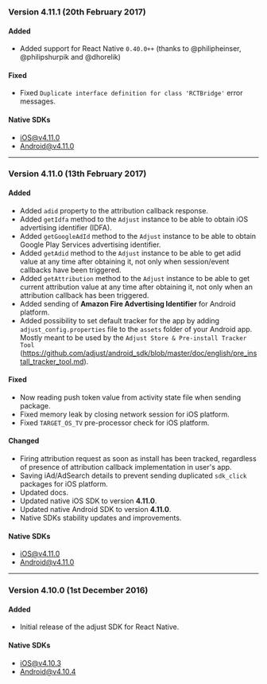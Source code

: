### Version 4.11.1 (20th February 2017)
#### Added
- Added support for React Native `0.40.0++` (thanks to @philipheinser, @philipshurpik and @dhorelik)

#### Fixed
- Fixed `Duplicate interface definition for class 'RCTBridge'` error messages.

#### Native SDKs
- [iOS@v4.11.0][ios_sdk_v4.11.0]
- [Android@v4.11.0][android_sdk_v4.11.0]

---

### Version 4.11.0 (13th February 2017)
#### Added
- Added `adid` property to the attribution callback response.
- Added `getIdfa` method to the `Adjust` instance to be able to obtain iOS advertising identifier (IDFA).
- Added `getGoogleAdId` method to the `Adjust` instance to be able to obtain Google Play Services advertising identifier.
- Added `getAdid` method to the `Adjust` instance to be able to get adid value at any time after obtaining it, not only when session/event callbacks have been triggered.
- Added `getAttribution` method to the `Adjust` instance to be able to get current attribution value at any time after obtaining it, not only when an attribution callback has been triggered.
- Added sending of **Amazon Fire Advertising Identifier** for Android platform.
- Added possibility to set default tracker for the app by adding `adjust_config.properties` file to the `assets` folder of your Android app. Mostly meant to be used by the `Adjust Store & Pre-install Tracker Tool` (https://github.com/adjust/android_sdk/blob/master/doc/english/pre_install_tracker_tool.md).

#### Fixed
- Now reading push token value from activity state file when sending package.
- Fixed memory leak by closing network session for iOS platform.
- Fixed `TARGET_OS_TV` pre-processor check for iOS platform.

#### Changed
- Firing attribution request as soon as install has been tracked, regardless of presence of attribution callback implementation in user's app.
- Saving iAd/AdSearch details to prevent sending duplicated `sdk_click` packages for iOS platform.
- Updated docs.
- Updated native iOS SDK to version **4.11.0**.
- Updated native Android SDK to version **4.11.0**.
- Native SDKs stability updates and improvements.

#### Native SDKs
- [iOS@v4.11.0][ios_sdk_v4.11.0]
- [Android@v4.11.0][android_sdk_v4.11.0]

---

### Version 4.10.0 (1st December 2016)
#### Added
- Initial release of the adjust SDK for React Native.

#### Native SDKs
- [iOS@v4.10.3][ios_sdk_v4.10.3]
- [Android@v4.10.4][android_sdk_v4.10.4]

[ios_sdk_v4.10.3]: https://github.com/adjust/ios_sdk/tree/v4.10.3
[ios_sdk_v4.11.0]: https://github.com/adjust/ios_sdk/tree/v4.11.0

[android_sdk_v4.10.4]: https://github.com/adjust/android_sdk/tree/v4.10.4
[android_sdk_v4.11.0]: https://github.com/adjust/android_sdk/tree/v4.11.0
